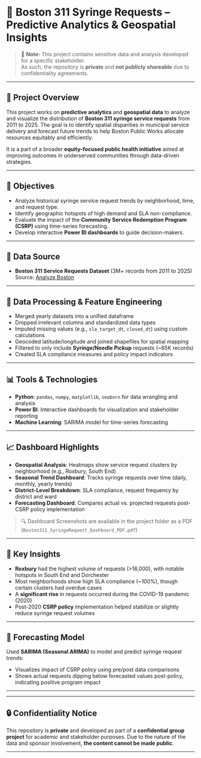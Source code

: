 # 🧪 Boston 311 Syringe Requests – Predictive Analytics & Geospatial Insights

> 🚫 **Note:** This project contains sensitive data and analysis developed for a specific stakeholder.  
> As such, the repository is **private** and **not publicly shareable** due to confidentiality agreements.

---

## 📌 Project Overview

This project works on **predictive analytics** and **geospatial data** to analyze and visualize the distribution of **Boston 311 syringe service requests** from 2011 to 2025. The goal is to identify spatial disparities in municipal service delivery and forecast future trends to help Boston Public Works allocate resources equitably and efficiently.

It is a part of a broader **equity-focused public health initiative** aimed at improving outcomes in underserved communities through data-driven strategies.

---

## 🎯 Objectives

- Analyze historical syringe service request trends by neighborhood, time, and request type.
- Identify geographic hotspots of high demand and SLA non-compliance.
- Evaluate the impact of the **Community Service Redemption Program (CSRP)** using time-series forecasting.
- Develop interactive **Power BI dashboards** to guide decision-makers.

---

## 📁 Data Source

- **Boston 311 Service Requests Dataset** (3M+ records from 2011 to 2025)  
  Source: [Analyze Boston](https://data.boston.gov/dataset/311-service-requests)

---

## 🧹 Data Processing & Feature Engineering

- Merged yearly datasets into a unified dataframe
- Dropped irrelevant columns and standardized data types
- Imputed missing values (e.g., `sla_target_dt`, `closed_dt`) using custom calculations
- Geocoded latitude/longitude and joined shapefiles for spatial mapping
- Filtered to only include **Syringe/Needle Pickup** requests (~65K records)
- Created SLA compliance measures and policy impact indicators

---

## 📊 Tools & Technologies

- **Python**: `pandas`, `numpy`, `matplotlib`, `seaborn` for data wrangling and analysis
- **Power BI**: Interactive dashboards for visualization and stakeholder reporting
- **Machine Learning**: SARIMA model for time-series forecasting

---

## 📈 Dashboard Highlights

- **Geospatial Analysis**: Heatmaps show service request clusters by neighborhood (e.g., Roxbury, South End)
- **Seasonal Trend Dashboard**: Tracks syringe requests over time (daily, monthly, yearly trends)
- **District-Level Breakdown**: SLA compliance, request frequency by district and ward
- **Forecasting Dashboard**: Compares actual vs. projected requests post-CSRP policy implementation

> 🔍 Dashboard Screenshots are available in the project folder as a PDF (`Boston311_SyringeRequest_Dashboard_PDF.pdf`)

---

## 🔬 Key Insights

- **Roxbury** had the highest volume of requests (>16,000), with notable hotspots in South End and Dorchester
- Most neighborhoods show high SLA compliance (~100%), though certain clusters had overdue cases
- A **significant rise** in requests occurred during the COVID-19 pandemic (2020)
- Post-2020 **CSRP policy** implementation helped stabilize or slightly reduce syringe request volumes

---

## 🤖 Forecasting Model

Used **SARIMA (Seasonal ARIMA)** to model and predict syringe request trends:
- Visualizes impact of CSRP policy using pre/post data comparisons
- Shows actual requests dipping below forecasted values post-policy, indicating positive program impact

---

---

## 🔒 Confidentiality Notice

This repository is **private** and developed as part of a **confidential group project** for academic and stakeholder purposes. Due to the nature of the data and sponsor involvement, **the content cannot be made public**.

---
